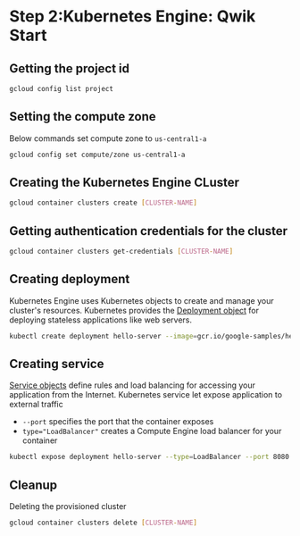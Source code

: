 # Step 2:Kubernetes Engine: Qwik Start

## Getting the project id

```bash
gcloud config list project
```

## Setting the compute zone
Below commands set compute zone to `us-central1-a`

```bash
gcloud config set compute/zone us-central1-a
```
## Creating the Kubernetes Engine CLuster
```bash
gcloud container clusters create [CLUSTER-NAME]
```
## Getting authentication credentials for the cluster
```bash
gcloud container clusters get-credentials [CLUSTER-NAME]
```
## Creating deployment
Kubernetes Engine uses Kubernetes objects to create and manage your cluster's resources.
Kubernetes provides the [Deployment object](https://kubernetes.io/docs/concepts/workloads/controllers/deployment/) for deploying stateless applications like web servers.
```bash
kubectl create deployment hello-server --image=gcr.io/google-samples/hello-app:1.0
```

## Creating service
[Service objects](https://kubernetes.io/docs/concepts/services-networking/service/) define rules and load balancing for accessing your application from the Internet.
Kubernetes service let expose application to external traffic
+ `--port` specifies the port that the container exposes
+ `type="LoadBalancer"` creates a Compute Engine load balancer for your container

 ```bash
 kubectl expose deployment hello-server --type=LoadBalancer --port 8080
 ```

## Cleanup
Deleting the provisioned cluster
```bash
gcloud container clusters delete [CLUSTER-NAME]
```
